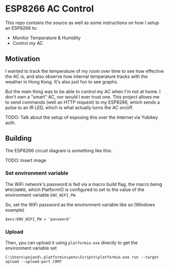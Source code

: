 # ESP8266 AC Control

This repo contains the source as well as some instructions on how I setup an ESP8266 to:

* Monitor Temperature & Humidity
* Control my AC

## Motivation

I wanted to track the temperature of my room over time to see how effective the AC is, and also observe how internal temperature tracks with the weather in Hong Kong. It's also just fun to see graphs.

But the main thing was to be able to control my AC when I'm not at home. I don't own a "smart" AC, nor would I ever trust one. This project allows me to send commands (well an HTTP request) to my ESP8266, which sends a pulse to an IR LED, which is what actually turns the AC on/off.

TODO: Talk about the setup of exposing this over the Internet via Yubikey auth.

## Building

The ESP8266 circuit diagram is something like this:

TODO: Insert image

### Set environment variable

The WiFi network's password is fed via a macro build flag, the macro being `WPASSWORD`, which PlatformIO is configured to set to the value of the environment variable `ENV_WIFI_PW`.

So, set the WiFi password as the environment variable like so (Windows example)

```
$env:ENV_WIFI_PW = 'password'
```

### Upload

Then, ypu can upload it using `platformio.exe` directly to get the environment variable set

```
C:\Users\poiasd\.platformio\penv\Scripts\platformio.exe run --target upload --upload-port COM7
```